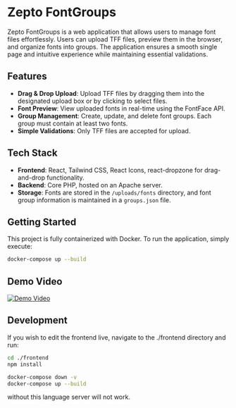 # Zepto FontGroups

Zepto FontGroups is a web application that allows users to manage font files effortlessly. Users can upload TFF files, preview them in the browser, and organize fonts into groups. The application ensures a smooth single page and intuitive experience while maintaining essential validations.

## Features

- **Drag & Drop Upload**: Upload TFF files by dragging them into the designated upload box or by clicking to select files.
- **Font Preview**: View uploaded fonts in real-time using the FontFace API.
- **Group Management**: Create, update, and delete font groups. Each group must contain at least two fonts.
- **Simple Validations**: Only TFF files are accepted for upload.

## Tech Stack

- **Frontend**: React, Tailwind CSS, React Icons, react-dropzone for drag-and-drop functionality.
- **Backend**: Core PHP, hosted on an Apache server.
- **Storage**: Fonts are stored in the `/uploads/fonts` directory, and font group information is maintained in a `groups.json` file.

## Getting Started

This project is fully containerized with Docker. To run the application, simply execute:

```bash
docker-compose up --build
```
## Demo Video
[![Demo Video](https://i.imgur.com/3Qf11l5.png)](https://youtu.be/Ge0bFEfO130 "Watch the demo video")


## Development
If you wish to edit the frontend live, navigate to the ./frontend directory and run:

```bash
cd ./frontend
npm install

docker-compose down -v
docker-compose up --build
```
without this language server will not work.